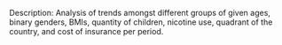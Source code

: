Description: Analysis of trends amongst different groups of given ages,
binary genders, BMIs, quantity of children, nicotine use, quadrant of the
country, and cost of insurance per period.
